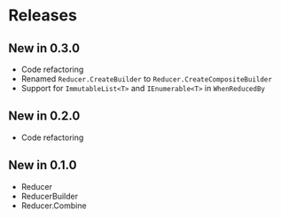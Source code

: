 # Releases

## New in 0.3.0
* Code refactoring
* Renamed `Reducer.CreateBuilder` to `Reducer.CreateCompositeBuilder`
* Support for `ImmutableList<T>` and `IEnumerable<T>` in `WhenReducedBy`

## New in 0.2.0
* Code refactoring

## New in 0.1.0
* Reducer
* ReducerBuilder
* Reducer.Combine